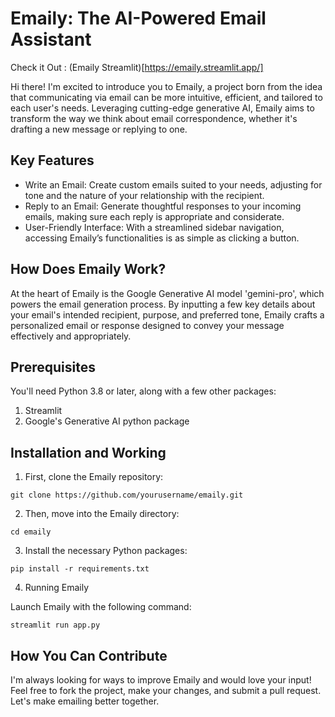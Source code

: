 # Emaily: The AI-Powered Email Assistant

Check it Out : (Emaily Streamlit)[https://emaily.streamlit.app/]

Hi there! I'm excited to introduce you to Emaily, a project born from the idea that communicating via email can be more intuitive, efficient, and tailored to each user's needs. Leveraging cutting-edge generative AI, Emaily aims to transform the way we think about email correspondence, whether it's drafting a new message or replying to one.

## Key Features

* Write an Email: Create custom emails suited to your needs, adjusting for tone and the nature of your relationship with the recipient.
* Reply to an Email: Generate thoughtful responses to your incoming emails, making sure each reply is appropriate and considerate.
* User-Friendly Interface: With a streamlined sidebar navigation, accessing Emaily’s functionalities is as simple as clicking a button.

## How Does Emaily Work?

At the heart of Emaily is the Google Generative AI model 'gemini-pro', which powers the email generation process. By inputting a few key details about your email's intended recipient, purpose, and preferred tone, Emaily crafts a personalized email or response designed to convey your message effectively and appropriately.

## Prerequisites

You'll need Python 3.8 or later, along with a few other packages:

1. Streamlit
2. Google's Generative AI python package

## Installation and Working

1. First, clone the Emaily repository:
```
git clone https://github.com/yourusername/emaily.git
```
2. Then, move into the Emaily directory:
```
cd emaily
```
3. Install the necessary Python packages:
```
pip install -r requirements.txt
```
4. Running Emaily

Launch Emaily with the following command:
```
streamlit run app.py
```

## How You Can Contribute

I'm always looking for ways to improve Emaily and would love your input! Feel free to fork the project, make your changes, and submit a pull request. Let's make emailing better together.
